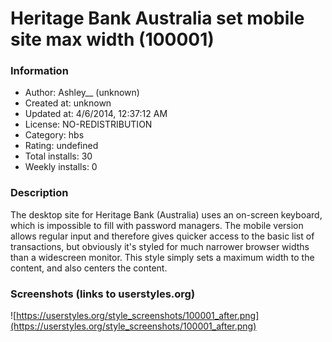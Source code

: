 # Heritage Bank Australia set mobile site max width (100001)

### Information
- Author: Ashley__ (unknown)
- Created at: unknown
- Updated at: 4/6/2014, 12:37:12 AM
- License: NO-REDISTRIBUTION
- Category: hbs
- Rating: undefined
- Total installs: 30
- Weekly installs: 0


### Description
The desktop site for Heritage Bank (Australia) uses an on-screen keyboard, which is impossible to fill with password managers. The mobile version allows regular input and therefore gives quicker access to the basic list of transactions, but obviously it's styled for much narrower browser widths than a widescreen monitor. This style simply sets a maximum width to the content, and also centers the content.


### Screenshots (links to userstyles.org)
![https://userstyles.org/style_screenshots/100001_after.png](https://userstyles.org/style_screenshots/100001_after.png)


